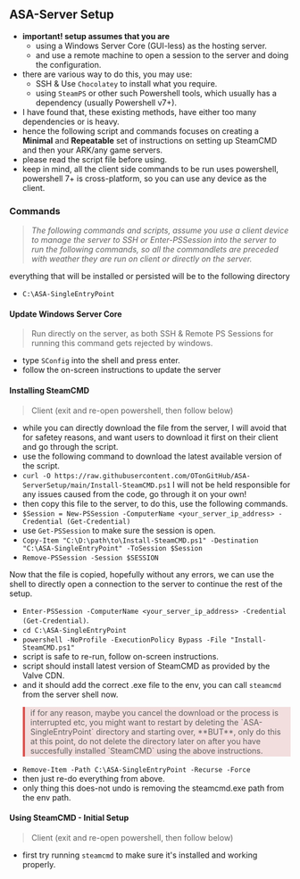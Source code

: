 ## ASA-Server Setup

- **important! setup assumes that you are**
  - using a Windows Server Core (GUI-less) as the hosting server.
  - and use a remote machine to open a session to the server and doing the configuration.
- there are various way to do this, you may use:
  - SSH & Use `Chocolatey` to install what you require.
  - using `SteamPS` or other such Powershell tools, which usually has a dependency (usually Powershell v7+).
- I have found that, these existing methods, have either too many dependencies or is heavy.
- hence the following script and commands focuses on creating a **Minimal** and **Repeatable** set of instructions
  on setting up SteamCMD and then your ARK/any game servers.
- please read the script file before using.
- keep in mind, all the client side commands to be run uses powershell, powershell 7+ is cross-platform, so you can use
  any device as the client.

### Commands

> _The following commands and scripts, assume you use a client device to manage the server
> to SSH or Enter-PSSession into the server to run the following commands,
> so all the commandlets are preceded with weather they are run on client or directly on the server._

everything that will be installed or persisted will be to the following directory

- `C:\ASA-SingleEntryPoint`

#### Update Windows Server Core

> Run directly on the server, as both SSH & Remote PS Sessions for running this command gets rejected by windows.

- type `SConfig` into the shell and press enter.
- follow the on-screen instructions to update the server

#### Installing SteamCMD

> Client (exit and re-open powershell, then follow below)

- while you can directly download the file from the server, I will avoid that for safetey reasons, and
  want users to download it first on their client and go through the script.
- use the following command to download the latest available version of the script.
- `curl -O https://raw.githubusercontent.com/OTonGitHub/ASA-ServerSetup/main/Install-SteamCMD.ps1`
  I will not be held responsible for any issues caused from the code, go through it on your own!
- then copy this file to the server, to do this, use the following commands.
- `$Session = New-PSSession -ComputerName <your_server_ip_address> -Credential (Get-Credential)`
- use `Get-PSSession` to make sure the session is open.
- `Copy-Item "C:\D:\path\to\Install-SteamCMD.ps1" -Destination "C:\ASA-SingleEntryPoint" -ToSession $Session`
- `Remove-PSSession -Session $SESSION`

Now that the file is copied, hopefully without any errors, we can use the shell to directly open a connection to the
server to continue the rest of the setup.

- `Enter-PSSession -ComputerName <your_server_ip_address> -Credential (Get-Credential)`.
- `cd C:\ASA-SingleEntryPoint`
- `powershell -NoProfile -ExecutionPolicy Bypass -File "Install-SteamCMD.ps1"`
- script is safe to re-run, follow on-screen instructions.
- script should install latest version of SteamCMD as provided by the Valve CDN.
- and it should add the correct .exe file to the env, you can call `steamcmd` from the server shell now.

<blockquote style="background-color: #f2dede; border-left: 4px solid #d9534f; padding: 2px 10px;">
if for any reason, maybe you cancel the download or the process is interrupted etc,
you might want to restart by deleting the `ASA-SingleEntryPoint` directory and starting over,
**BUT**, only do this at this point, do not delete the directory later on after you have succesfully installed `SteamCMD` using the
above instructions.
</blockquote>

- `Remove-Item -Path C:\ASA-SingleEntryPoint -Recurse -Force`
- then just re-do everything from above.
- only thing this does-not undo is removing the steamcmd.exe path from the env path.

#### Using SteamCMD - Initial Setup

> Client (exit and re-open powershell, then follow below)

- first try running `steamcmd` to make sure it's installed and working properly.
